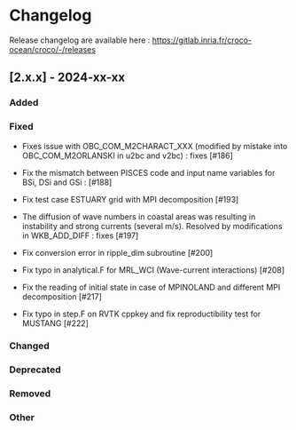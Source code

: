 # Changelog

Release changelog are available here : https://gitlab.inria.fr/croco-ocean/croco/-/releases

## [2.x.x] - 2024-xx-xx
### Added


### Fixed

- Fixes issue with OBC_COM_M2CHARACT_XXX (modified by mistake into OBC_COM_M2ORLANSKI in u2bc and v2bc) : fixes [#186]

- Fix the mismatch between PISCES code and input name variables for BSi, DSi and GSi : [#188]
  
- Fix test case ESTUARY grid with MPI decomposition [#193]

- The diffusion of wave numbers in coastal areas was resulting in instability 
  and strong currents (several m/s). Resolved by modifications in WKB_ADD_DIFF :
  fixes [#197] 

- Fix conversion error in ripple_dim subroutine [#200]
  
- Fix typo in analytical.F for MRL_WCI (Wave-current interactions) [#208]

- Fix the reading of initial state in case of MPINOLAND and different MPI 
  decomposition [#217]

- Fix typo in step.F on RVTK cppkey and fix reproductibility test 
  for MUSTANG [#222]

### Changed

### Deprecated

### Removed

### Other

